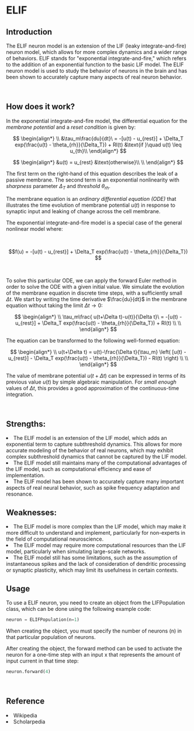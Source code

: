 <script src='https://cdnjs.cloudflare.com/ajax/libs/mathjax/2.7.4/MathJax.js?config=default'></script>

# ELIF

## Introduction
The ELIF neuron model is an extension of the LIF (leaky integrate-and-fire) neuron model, which allows for more complex dynamics and a wider range of behaviors. ELIF stands for "exponential integrate-and-fire," which refers to the addition of an exponential function to the basic LIF model. The ELIF neuron model is used to study the behavior of neurons in the brain and has been shown to accurately capture many aspects of real neuron behavior.

<br>

## How does it work?
In the exponential integrate-and-fire model, the differential equation for the *membrane potential* and a *reset condition* is given by:


$$
\begin{align*}
\\
&\tau_m\frac{du}{dt}\ = -[u(t) - u_{rest}] + \Delta_T exp(\frac{u(t) - \theta_{rh}}{\Delta_T}) + RI(t) &\text{if }\quad u(t) \leq u_{th}\\
\end{align*}
$$

$$
\begin{align*}
&u(t) = u_{rest} &\text{otherwise}\\
\\
\end{align*}
$$


The first term on the right-hand of this equation describes the leak of a passive membrane. The second term is an exponential nonlinearity with *sharpness* parameter $\Delta_T$ and *threshold* $\theta_{rh}$.

The membrane equation is an *ordinary differential equation (ODE)* that illustrates the time evolution of membrane potential $u(t)$ in response to synaptic input and leaking of change across the cell membrane.

The exponential integrate-and-fire model is a special case of the general nonlinear model where:

<br>

$$f(u) = -[u(t) - u_{rest}] + \Delta_T exp(\frac{u(t) - \theta_{rh}}{\Delta_T}) $$

<br>

To solve this particular ODE, we can apply the forward Euler method in order to solve the ODE with a given initial value. We simulate the evolution of the membrane equation in discrete time steps, with a sufficiently small $\Delta t$. We start by writing the time derivative $\frac{du}{dt}$ in the membrane equation without taking the limit $\Delta t \to 0$:

$$
\begin{align*}
\\
\tau_m\frac{ u(t+\Delta t)-u(t)}{\Delta t}\ = -[u(t) - u_{rest}] + \Delta_T exp(\frac{u(t) - \theta_{rh}}{\Delta_T}) + RI(t)
\\
\\
\end{align*}
$$

The equation can be transformed to the following well-formed equation:

$$
\begin{align*}
\\
u(t+\Delta t) = u(t)-\frac{\Delta t}{\tau_m} \left( [u(t) - u_{rest}]  - \Delta_T exp(\frac{u(t) - \theta_{rh}}{\Delta_T}) - RI(t) \right)
\\
\\
\end{align*}
$$

The value of membrane potential $u(t+\Delta t)$ can be expressed in terms of its previous value $u(t)$ by simple algebraic manipulation. For *small enough* values of $\Delta t$, this provides a good approximation of the continuous-time integration.

<br>

## Strengths:
<li>The ELIF model is an extension of the LIF model, which adds an exponential term to capture subthreshold dynamics. This allows for more accurate modeling of the behavior of real neurons, which may exhibit complex subthreshold dynamics that cannot be captured by the LIF model.
<li>The ELIF model still maintains many of the computational advantages of the LIF model, such as computational efficiency and ease of implementation.
<li>The ELIF model has been shown to accurately capture many important aspects of real neural behavior, such as spike frequency adaptation and resonance.

## Weaknesses:
<li>The ELIF model is more complex than the LIF model, which may make it more difficult to understand and implement, particularly for non-experts in the field of computational neuroscience.
<li>The ELIF model may require more computational resources than the LIF model, particularly when simulating large-scale networks.
<li>The ELIF model still has some limitations, such as the assumption of instantaneous spikes and the lack of consideration of dendritic processing or synaptic plasticity, which may limit its usefulness in certain contexts.

<br>

## Usage
To use a ELIF neuron, you need to create an object from the LIFPopulation class, which can be done using the following example code:
```python
neuron = ELIFPopulation(n=1)
```
When creating the object, you must specify the number of neurons (n) in that particular population of neurons.

After creating the object, the forward method can be used to activate the neuron for a one-time step with an input x that represents the amount of input current in that time step:

```python
neuron.forward(4)
```

<br>

## Reference
<li> Wikipedia
<li> Scholarpedia
